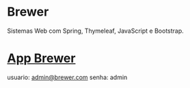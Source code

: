 # Brewer
  Sistemas Web com Spring, Thymeleaf, JavaScript e Bootstrap.
  
# [App Brewer](https://fast-plains-53839.herokuapp.com/)
usuario: admin@brewer.com
senha: admin
